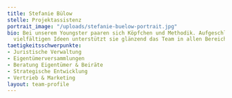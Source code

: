 ```yaml
---
title: Stefanie Bülow
stelle: Projektassistenz
portrait_image: "/uploads/stefanie-buelow-portrait.jpg"
bio: Bei unserem Youngster paaren sich Köpfchen und Methodik. Aufgeschlossen und mit
  vielfältigen Ideen unterstützt sie glänzend das Team in allen Bereichen.
taetigkeitsschwerpunkte:
- Juristische Verwaltung
- Eigentümerversammlungen
- Beratung Eigentümer & Beiräte
- Strategische Entwicklung
- Vertrieb & Marketing
layout: team-profile
---
```


